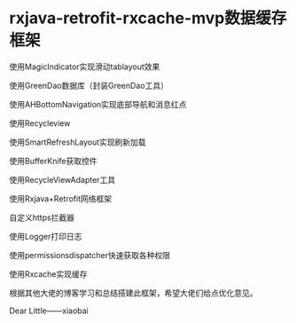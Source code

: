 # rxjava-retrofit-rxcache-mvp数据缓存框架


使用MagicIndicator实现滑动tablayout效果

使用GreenDao数据库（封装GreenDao工具）

使用AHBottomNavigation实现底部导航和消息红点

使用Recycleview

使用SmartRefreshLayout实现刷新加载

使用BufferKnife获取控件

使用RecycleViewAdapter工具

使用Rxjava+Retrofit网络框架

自定义https拦截器

使用Logger打印日志

使用permissionsdispatcher快速获取各种权限

使用Rxcache实现缓存

根据其他大佬的博客学习和总结搭建此框架，希望大佬们给点优化意见。

Dear   Little——xiaobai
